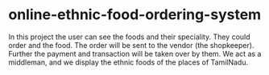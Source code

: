 # online-ethnic-food-ordering-system
In this project the user can see the foods and their speciality.
They could order and the food.
The order will be sent to the vendor (the shopkeeper).
Further the payment and transaction will be taken over by them.
We act as a middleman,
and we display the ethnic foods of the places of TamilNadu.
